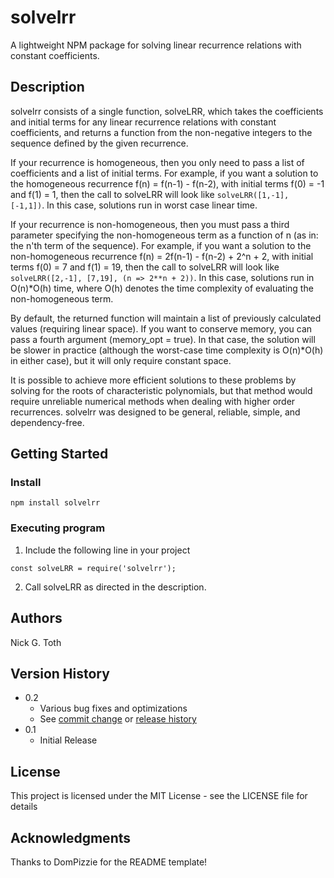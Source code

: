 # solvelrr

A lightweight NPM package for solving linear recurrence relations with constant coefficients.

## Description

solvelrr consists of a single function, solveLRR, which takes the coefficients and initial terms for any linear recurrence relations with constant coefficients, and returns a function from the non-negative integers to the sequence defined by the given recurrence.

If your recurrence is homogeneous, then you only need to pass a list of coefficients and a list of initial terms. For example, if you want a solution to the homogeneous recurrence f(n) = f(n-1) - f(n-2), with initial terms f(0) = -1 and f(1) = 1, then the call to solveLRR will look like ```solveLRR([1,-1], [-1,1])```. In this case, solutions run in worst case linear time. 

If your recurrence is non-homogeneous, then you must pass a third parameter specifying the non-homogeneous term as a function of n (as in: the n'th term of the sequence). For example, if you want a solution to the non-homogeneous recurrence f(n) = 2f(n-1) - f(n-2) + 2^n + 2, with initial terms f(0) = 7 and f(1) = 19, then the call to solveLRR will look like ```solveLRR([2,-1], [7,19], (n => 2**n + 2))```. In this case, solutions run in O(n)*O(h) time, where O(h) denotes the time complexity of evaluating the non-homogeneous term.

By default, the returned function will maintain a list of previously calculated values (requiring linear space). If you want to conserve memory, you can pass a fourth argument (memory_opt = true). In that case, the solution will be slower in practice (although the worst-case time complexity is O(n)*O(h) in either case), but it will only require constant space.

It is possible to achieve more efficient solutions to these problems by solving for the roots of characteristic polynomials, but that method would require unreliable numerical methods when dealing with higher order recurrences. solvelrr was designed to be general, reliable, simple, and dependency-free.

## Getting Started

### Install

```
npm install solvelrr
```

### Executing program

1. Include the following line in your project
```
const solveLRR = require('solvelrr');
```
2. Call solveLRR as directed in the description.

<!--
## Help

Any advise for common problems or issues.
```
command to run if program contains helper info
```
-->
## Authors

  Nick G. Toth

## Version History

* 0.2
    * Various bug fixes and optimizations
    * See [commit change]() or [release history]()
* 0.1
    * Initial Release

## License

This project is licensed under the MIT License - see the LICENSE file for details

## Acknowledgments

Thanks to DomPizzie for the README template!
